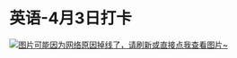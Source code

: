 # 英语-4月3日打卡

[![图片可能因为网络原因掉线了，请刷新或直接点我查看图片~](https://cdn.jsdelivr.net/gh/ylsislove/image-home/test/20210403235009.jpg)](https://cdn.jsdelivr.net/gh/ylsislove/image-home/test/20210403235009.jpg)
